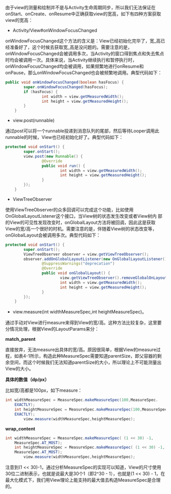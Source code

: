 由于view的测量和绘制并不是与Activity生命周期同步，所以我们无法保证在onStart、onCreate、onResume中正确获取view的宽高，如下有四种方案获取view的宽高：

* Activity/View#onWindowFocusChanged

onWindowFocusChanged这个方法的含义是：View已经初始化完毕了，宽_高已经准备好了，这个时候去获取宽_高是没问题的。需要注意的是，onWindowFocusChanged会被调用多次，当Activity的窗口得到焦点和失去焦点时均会被调用一次。具体来说，当Activity继续执行和暂停执行时，onWindowFocusChanged均会被调用，如果频繁地进行onResume和onPause，那么onWindowFocusChanged也会被频繁地调用。典型代码如下：
```java
public void onWindowFocusChanged(boolean hasFocus) {
        super.onWindowFocusChanged(hasFocus);
        if (hasFocus) {
                int width = view.getMeasuredWidth();
                int height = view.getMeasuredHeight();
        }
    }
```

* view.post(runnable)

通过post可以将一个runnable投递到消息队列的尾部，然后等待Looper调用此runnable的时候，View也已经初始化好了。典型代码如下：
```java
protected void onStart() {
        super.onStart();
        view.post(new Runnable() {
                @Override
                public void run() {
                        int width = view.getMeasuredWidth();
                        int height = view.getMeasuredHeight();
                }
        });
    }
```

* ViewTreeObserver

使用ViewTreeObserver的众多回调可以完成这个功能，比如使用OnGlobalLayoutListener这个接口，当View树的状态发生改变或者View树内 部的View的可见性发现改变时，onGlobalLayout方法将被回调，因此这是获取View的宽/高一个很好的时机。需要注意的是，伴随着View树的状态改变等，onGlobalLayout会被调用多次。典型代码如下：
```java
protected void onStart() {
        super.onStart();
        ViewTreeObserver observer = view.getViewTreeObserver();
        observer.addOnGlobalLayoutListener(new OnGlobalLayoutListener() {
                @SuppressWarnings("deprecation")
                @Override
                public void onGlobalLayout() {
                        view.getViewTreeObserver().removeGlobalOnLayoutListener(this);
                        int width = view.getMeasuredWidth();
                        int height = view.getMeasuredHeight();
                }
        });
    }
```

* view.measure(int widthMeasureSpec,int heightMeasureSpec)。

通过手动对View进行measure来得到View的宽/高。这种方法比较复杂，这里要分情况处理，根据View的LayoutParams来分：

**match_parent**

直接放弃，无法measure出具体的宽/高。原因很简单，根据View的measure过程，如表4-1所示，构造此种MeasureSpec需要知道parentSize，即父容器的剩余空间，而这个时候我们无法知道parentSize的大小，所以理论上不可能测量出View的大小。

**具体的数值（dp/px）**

比如宽/高都是100px，如下measure：
```java
int widthMeasureSpec = MeasureSpec.makeMeasureSpec(100,MeasureSpec.
    EXACTLY);
    int heightMeasureSpec = MeasureSpec.makeMeasureSpec(100,MeasureSpec.
    EXACTLY);
        view.measure(widthMeasureSpec,heightMeasureSpec);
```

**wrap_content**
```java
int widthMeasureSpec = MeasureSpec.makeMeasureSpec( (1 << 30) -1,
    MeasureSpec.AT_MOST);
    int heightMeasureSpec = MeasureSpec.makeMeasureSpec( (1 << 30) -1,
    MeasureSpec.AT_MOST);
        view.measure(widthMeasureSpec,heightMeasureSpec);
```
注意到(1 << 30)-1，通过分析MeasureSpec的实现可以知道，View的尺寸使用30位二进制表示，也就是说最大是30个1（即2^30 - 1），也就是(1 << 30) - 1，在最大化模式下，我们用View理论上能支持的最大值去构造MeasureSpec是合理的。
